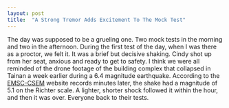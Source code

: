 ```yaml
---
layout: post
title:  "A Strong Tremor Adds Excitement To The Mock Test"
---
```


The day was supposed to be a grueling one.
Two mock tests in the morning and two in the afternoon.
During the first test of the day, when I was there as a proctor, we felt it.
It was a brief but decisive shaking.
Cindy shot up from her seat, anxious and ready to get to safety.
I think we were all reminded of the drone footage of the building complex that collapsed in Tainan a week earlier during a 6.4 magnitude earthquake.
According to the [EMSC-CSEM] website records minutes later, the shake had a magnitude of 5.1 on the Richter scale.
A lighter, shorter shock followed it within the hour, and then it was over.
Everyone back to their tests.

[EMSC-CSEM]: http://www.emsc-csem.org/Earthquake/earthquake.php?id=489089
